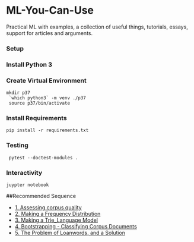 # ML-You-Can-Use
Practical ML with examples, a collection of useful things, tutorials, essays, support for articles and arguments.

### Setup
### Install Python 3
### Create Virtual Environment
``` 
mkdir p37
 `which python3` -m venv ./p37
 source p37/bin/activate
```
### Install Requirements

``pip install -r requirements.txt``

### Testing
`` pytest --doctest-modules .``

### Interactivity
``juypter notebook``

##Recommended Sequence

* [1. Assessing corpus quality ](building_language_model/assessing_corpus_quality.ipynb)
* [2. Making a Frequency Distribution](building_language_model/make_frequency_distribution.ipynb)
* [3. Making a Trie_Language Model](building_language_model/make_trie_language_model.ipynb)
* [4. Bootstrapping - Classifying Corpus Documents ](bootstrapping_classification/corpus_doc_classify.ipynb)
* [5. The Problem of Loanwords, and a Solution](detecting_loanwords/loanwords_problems_solutions.ipynb)

